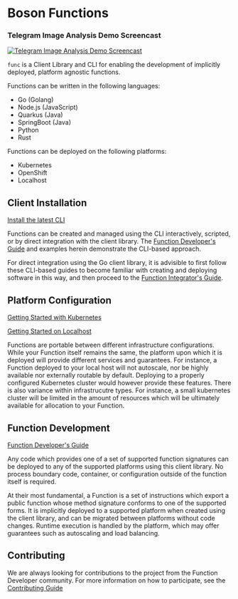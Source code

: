 # Boson Functions

### Telegram Image Analysis Demo Screencast
[![Telegram Image Analysis Demo Screencast](http://img.youtube.com/vi/CsYo0SmQ0Uk/0.jpg)](https://youtu.be/CsYo0SmQ0Uk "Telegram Image Analysis Demo Screencast")

`func` is a Client Library and CLI for enabling the development of implicitly deployed, platform agnostic functions.

Functions can be written in the following languages:

* Go (Golang)
* Node.js (JavaScript)
* Quarkus (Java)
* SpringBoot (Java)
* Python
* Rust

Functions can be deployed on the following platforms:

* Kubernetes
* OpenShift
* Localhost

<!--
[Quickstart Video]
-->
## Client Installation

[Install the latest CLI](installing_cli.md)

Functions can be created and managed using the CLI interactively, scripted, or by direct integration with the client library. The [Function Developer's Guide](function-developers/developers_guide.md) and examples herein demonstrate the CLI-based approach.

For direct integration using the Go client library, it is advisible to first follow these CLI-based guides to become familiar with creating and deploying software in this way, and then proceed to the [Function Integrator's Guide](reference/integrators_guide.md).

## Platform Configuration

[Getting Started with Kubernetes](getting_started_kubernetes.md)

[Getting Started on Localhost](getting_started_localhost.md)

Functions are portable between different infrastructure configurations.  While your Function itself remains the same, the platform upon which it is deployed will provide different services and guarantees.  For instance, a Function deployed to your local host will not autoscale, nor be highly available nor externally routable by default.  Deploying to a properly configured Kubernetes cluster would however provide these features.  There is also variance within infrastrucutre types.  For instance, a small kubernetes cluster will be limited in the amount of resources which will be ultimately available for allocation to your Function.

## Function Development

[Function Developer's Guide](function-developers/developers_guide.md)

Any code which provides one of a set of supported function signatures can be deployed to any of the supported platforms using this client library.  No process boundary code, container, or configuration outside of the function itself is required.

At their most fundamental, a Function is a set of instructions which export a public function whose method signature conforms to one of the supported forms.  It is implicitly deployed to a supported platform when created using the client library, and can be migrated between platforms without code changes.  Runtime execution is handled by the platform, which may offer guarantees such as autoscaling and load balancing.  

## Contributing

We are always looking for contributions to the project from the Function Developer community.  For more information on how to participate, see the [Contributing Guide](CONTRIBUTING.md)


